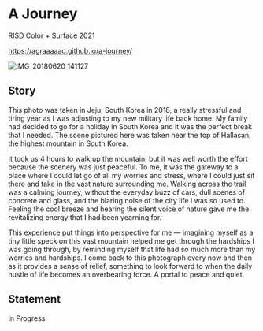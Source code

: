 # A Journey
RISD Color + Surface 2021

https://agraaaaao.github.io/a-journey/

![IMG_20180620_141127](https://user-images.githubusercontent.com/53160535/118402680-93c1bb80-b69d-11eb-9be1-ae8ca760577f.jpg)

## Story
This photo was taken in Jeju, South Korea in 2018, a really stressful and tiring year as I was adjusting to my new military life back home. My family had decided to go for a holiday in South Korea and it was the perfect break that I needed. The scene pictured here was taken near the top of Hallasan, the highest mountain in South Korea.

It took us 4 hours to walk up the mountain, but it was well worth the effort because the scenery was just peaceful. To me, it was the gateway to a place where I could let go of all my worries and stress, where I could just sit there and take in the vast nature surrounding me. Walking across the trail was a calming journey, without the everyday buzz of cars, dull scenes of concrete and glass, and the blaring noise of the city life I was so used to. Feeling the cool breeze and hearing the silent voice of nature gave me the revitalizing energy that I had been yearning for.

This experience put things into perspective for me — imagining myself as a tiny little speck on this vast mountain helped me get through the hardships I was going through, by reminding myself that life had so much more than my worries and hardships. I come back to this photograph every now and then as it provides a sense of relief, something to look forward to when the daily hustle of life becomes an overbearing force. A portal to peace and quiet.

## Statement
In Progress
